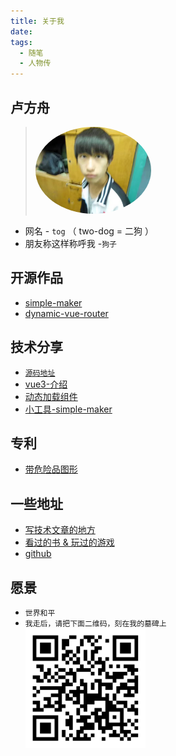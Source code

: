 ```yaml
---
title: 关于我
date: 
tags: 
  - 随笔
  - 人物传
---
```


## 卢方舟

> <img src="../../.vuepress/public/img/about-me/me.png?raw=true" alt="lfz" width="40%" height="40%" style="border-radius: 50%">

- 网名 - `tog`  （ two-dog = 二狗 ）
- 朋友称这样称呼我 -`狗子`

## 开源作品
- [simple-maker](https://github.com/zhoufanglu/simple-maker)
- [dynamic-vue-router](https://github.com/zhoufanglu/dynamic-vue-router)

## 技术分享
- [`源码地址`](https://github.com/zhoufanglu/share-reveal)
- [vue3-介绍](https://zhoufanglu.github.io/share-reveal/examples/share-vue3/share-vue3.html)
- [动态加载组件](https://zhoufanglu.github.io/share-reveal/examples/load-dynamic-component/index.html)
- [小工具-simple-maker](https://zhoufanglu.github.io/share-reveal/simple-maker/index.html)

## 专利
- [带危险品图形](http://localhost:8082/vuepressBlog/blogs/%E4%B8%93%E5%88%A9/patent.html)

## 一些地址
- [写技术文章的地方](https://juejin.cn/user/1679709496677575)
- [看过的书 & 玩过的游戏](https://zhoufanglu.github.io/vuepressBlog/blogs/%E9%9A%8F%E7%AC%94/%E8%AE%B0%E5%BD%95%E6%B8%B8%E6%88%8F.html)
- [github](https://github.com/zhoufanglu)

## 愿景
- `世界和平`
- `我走后，请把下面二维码，刻在我的墓碑上`  
  <img src="../../.vuepress/public/img/about-me/web-site-qr.png?raw=true" alt="lfz" width="40%" height="40%">
